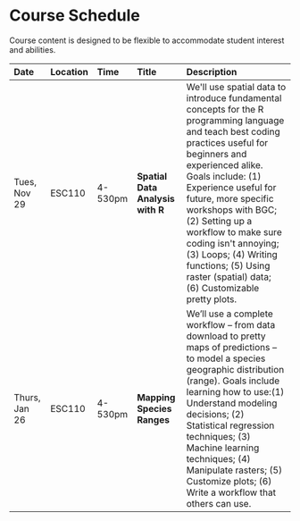 # Course Schedule

Course content is designed to be flexible to accommodate student interest and abilities. 


| Date    | Location    | Time    |  Title     | Description |  
|:--|:----|:----|:----|:----------------------------------------|
| Tues, Nov 29   | ESC110 | 4-530pm |  **Spatial Data Analysis with R** | We'll use spatial data to introduce fundamental concepts for the R programming language and teach best coding practices useful for beginners and experienced alike. Goals include: (1) Experience useful for future, more specific workshops with BGC; (2) Setting up a workflow to make sure coding isn't annoying; (3) Loops; (4) Writing functions; (5) Using raster (spatial) data; (6) Customizable pretty plots.|   
| Thurs, Jan 26 | ESC110 | 4-530pm |  **Mapping Species Ranges** | We’ll use a complete workflow – from data download to pretty maps of predictions – to model a species geographic distribution (range). Goals include learning how to use:(1) Understand modeling decisions; (2) Statistical regression techniques; (3) Machine learning techniques; (4) Manipulate rasters; (5) Customize plots; (6) Write a workflow that others can use.| 



<!-- 
| Date    | Time  | Location  | Title   | Description |
|:--|:-----|:----|:---------|:-----------------------------------------------------|
| Tues, Nov 29 | 4-530pm | ESC110  | **Spatial Data Analysis with R** | 
We'll use spatial data to introduce fundamental concepts for the R programming language and teach best coding practices useful for beginners and experienced alike. Goals include: (1) Experience useful for future, more specific workshops with BGC; (2) Setting up a workflow to make sure coding isn't annoying; (3) Loops; (4) Writing functions; (5) Using raster (spatial) data; (6) Customizable pretty plots.|   

| Thurs, Jan 26 | 4-530pm | ESC110  | **Mapping Species Ranges** | We’ll use a complete workflow – from data download to pretty maps of predictions – to model a species geographic distribution (range). Goals include learning how to use:(1) Understand modeling decisions; (2) Statistical regression techniques; (3) Machine learning techniques; (4) Manipulate rasters; (5) Customize plots; (6) Write a workflow that others can use.

| 9/12 | **Data Wrangling ** | Data structures (vectors, matrices, data frames). Base graphics. Reading and writing data (from disk and internet). |  Practice homework submitted during class. |
| 9/19 | **Data Wrangling 2** | Filtering, selecting, joining data sets. Data gymnastics with dplyr. |  Homework #1  |
| 9/26 | **Graphics** | More base graphics (scatterplots, histograms).  The _grammar of graphics_: ggplot2 and extensions (ggmap, rasterVis, etc.). |  |
| 10/3 | **Spatial Data** | Spatial Libraries: raster, sp, rgeos, rgdal. Integrating ‘traditional GIS’ analyses with statistical modelling.  Data intersection (e.g. connecting points with polygons and rasters), overlays, zonal statistics | Homework # 2 |
| 10/10 | **Spatial Raster I** | Working with gridded spatial data | Project Proposal Due |
| 10/17 | **Spatial Raster II** | Raster calculations, working with climate datasets.  | Homework # 3    |
| 10/24 | **Spatial Raster III** | A 'mini' project - looking at sea level rise in Bangladesh | |
| 10/31 | **Reproducible Research & Literate Programming & Version Control** | RMarkdown to create dynamic research outputs.  Publishing to github/word/html/etc. Managing code with "version control"" using Github. Figshare and other data repositories. |  |
| 11/7 | **Weather/Climate Data Processing ** | Processing daily weather data from NOAA  |  First draft of project for peer assessment   |
| 11/14 | **Satellite Data Processing** | Working with MODIS Satellite data | Peer Evaluation Due |
| 11/21 | **High Performance Computing & Software Integration** | Parallel processing and high performance computing in R, Calling other programs from within R. | Homework # 4 |
| 11/28 |  **Package Development** |  Package structure and necessary components.  Things to consider when developing an R package. [HTML Widgets](http://www.htmlwidgets.org) | Second draft of project |
| 12/5 | **Final Project Presentations** | | |
-->
